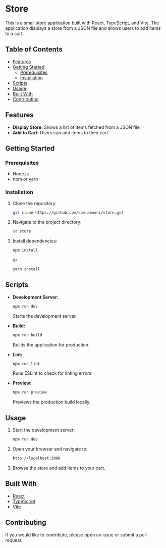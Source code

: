 # Store 

This is a small store application built with React, TypeScript, and Vite. The application displays a store from a JSON file and allows users to add items to a cart.

## Table of Contents

- [Features](#features)
- [Getting Started](#getting-started)
  - [Prerequisites](#prerequisites)
  - [Installation](#installation)
- [Scripts](#scripts)
- [Usage](#usage)
- [Built With](#built-with)
- [Contributing](#contributing)

## Features

- **Display Store:** Shows a list of items fetched from a JSON file.
- **Add to Cart:** Users can add items to their cart.

## Getting Started

### Prerequisites

- Node.js
- npm or yarn

### Installation

1. Clone the repository:
   ```sh
   git clone https://github.com/somramnani/store.git
   ```
2. Navigate to the project directory:
   ```sh
   cd store
   ```
3. Install dependencies:
   ```sh
   npm install
   ```
   or
   ```sh
   yarn install
   ```

## Scripts

- **Development Server:** 
  ```sh
  npm run dev
  ```
  Starts the development server.

- **Build:**
  ```sh
  npm run build
  ```
  Builds the application for production.

- **Lint:**
  ```sh
  npm run lint
  ```
  Runs ESLint to check for linting errors.

- **Preview:**
  ```sh
  npm run preview
  ```
  Previews the production build locally.

## Usage

1. Start the development server:
   ```sh
   npm run dev
   ```
2. Open your browser and navigate to:
   ```sh
   http://localhost:3000
   ```
3. Browse the store and add items to your cart.

## Built With

- [React](https://reactjs.org/)
- [TypeScript](https://www.typescriptlang.org/)
- [Vite](https://vitejs.dev/)

## Contributing

If you would like to contribute, please open an issue or submit a pull request.
